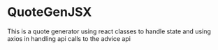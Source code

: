 # QuoteGenJSX
This is a quote generator using react classes to handle state and using axios in handling api calls to the advice api
